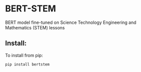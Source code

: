 # BERT-STEM

BERT model fine-tuned on Science Technology Engineering and Mathematics (STEM) lessons

## Install:

To install from pip:

```
pip install bertstem
```
